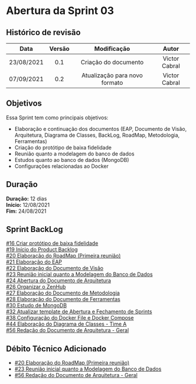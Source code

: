 # Abertura da Sprint 03

## Histórico de revisão

| **Data** |  **Versão** | **Modificação**  |  **Autor** |
|:-:|:-:|:-:|:-:|
|    23/08/2021   |  0.1 | Criação do documento  | Victor Cabral |
|    07/09/2021   |  0.2 | Atualização para novo formato  | Victor Cabral |

## Objetivos

Essa Sprint tem como principais objetivos: 
- Elaboração e continuação dos documentos (EAP, Documento de Visão, Arquitetura, Diagrama de Classes, BackLog, RoadMap, Metodologia, Ferramentas)
- Criação do protótipo de baixa fidelidade
- Reunião quanto a modelagem do banco de dados
- Estudos quanto ao banco de dados (MongoDB)
- Configurações relacionadas ao Docker

## Duração

**Duração:** 12 dias
<br>
**Início:** 12/08/2021
<br>
**Fim:** 24/08/2021

## Sprint BackLog

[#16 Criar protótipo de baixa fidelidade](https://github.com/fga-eps-mds/2021-1-hospitalar/issues/16)
<br>
[#19 Início do Product Backlog](https://github.com/fga-eps-mds/2021-1-hospitalar/issues/19)
<br>
[#20 Elaboração do RoadMap (Primeira reunião)](https://github.com/fga-eps-mds/2021-1-hospitalar/issues/20)
<br>
[#21 Elaboração do EAP](https://github.com/fga-eps-mds/2021-1-hospitalar/issues/21)
<br>
[#22 Elaboração do Documento de Visão](https://github.com/fga-eps-mds/2021-1-hospitalar/issues/22)
<br>
[#23 Reunião inicial quanto a Modelagem do Banco de Dados](https://github.com/fga-eps-mds/2021-1-hospitalar/issues/23)
<br>
[#24 Abertura do Documento de Arquitetura](https://github.com/fga-eps-mds/2021-1-hospitalar/issues/24)
<br>
[#26 Organizar o ZenHub](https://github.com/fga-eps-mds/2021-1-hospitalar/issues/26)
<br>
[#27 Elaboração do Documento de Metodologia](https://github.com/fga-eps-mds/2021-1-hospitalar/issues/27)
<br>
[#28 Elaboração do Documento de Ferramentas](https://github.com/fga-eps-mds/2021-1-hospitalar/issues/28)
<br>
[#30 Estudo de MongoDB](https://github.com/fga-eps-mds/2021-1-hospitalar/issues/30)
<br>
[#32 Atualizar template de Abertura e Fechamento de Sprints](https://github.com/fga-eps-mds/2021-1-hospitalar/issues/32)
<br>
[#38 Configuração do Docker File e Docker Compose](https://github.com/fga-eps-mds/2021-1-hospitalar/issues/38)
<br>
[#44 Elaboração do Diagrama de Classes - Time A](https://github.com/fga-eps-mds/2021-1-hospitalar/issues/44)
<br>
[#56 Redação do Documento de Arquitetura - Geral](https://github.com/fga-eps-mds/2021-1-hospitalar/issues/56)

## Débito Técnico Adicionado

- [#20 Elaboração do RoadMap (Primeira reunião)](https://github.com/fga-eps-mds/2021-1-hospitalar/issues/20)
- [#23 Reunião inicial quanto a Modelagem do Banco de Dados](https://github.com/fga-eps-mds/2021-1-hospitalar/issues/23)
- [#56 Redação do Documento de Arquitetura - Geral](https://github.com/fga-eps-mds/2021-1-hospitalar/issues/56)
